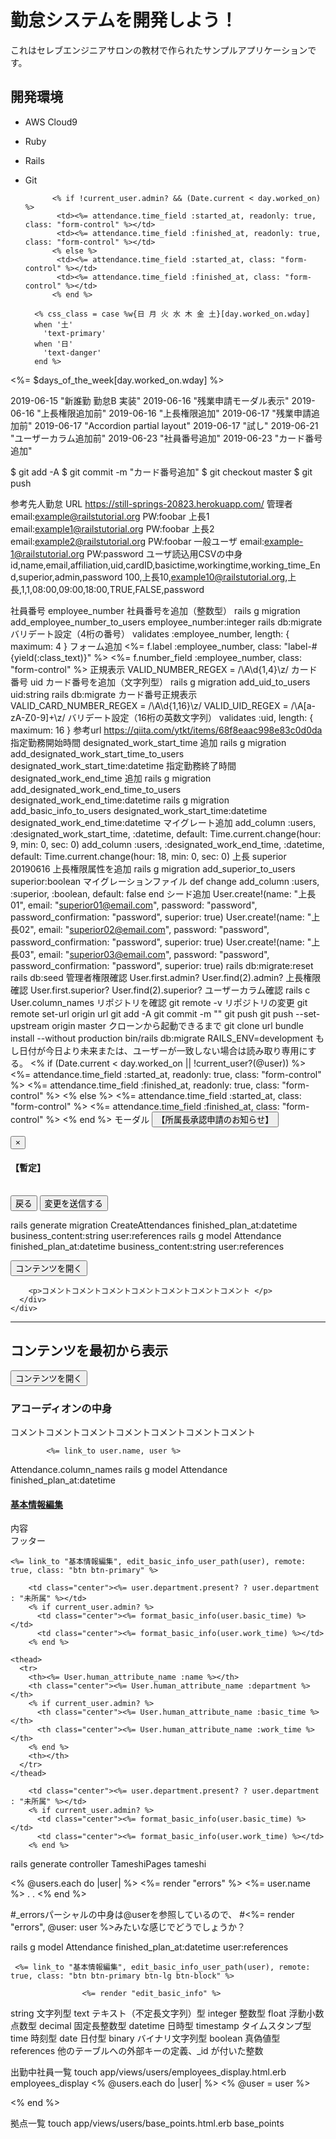 # 勤怠システムを開発しよう！

これはセレブエンジニアサロンの教材で作られたサンプルアプリケーションです。

## 開発環境

* AWS Cloud9
* Ruby
* Rails
* Git

            <% if !current_user.admin? && (Date.current < day.worked_on) %>
             <td><%= attendance.time_field :started_at, readonly: true, class: "form-control" %></td>
             <td><%= attendance.time_field :finished_at, readonly: true, class: "form-control" %></td>
            <% else %>
             <td><%= attendance.time_field :started_at, class: "form-control" %></td>
             <td><%= attendance.time_field :finished_at, class: "form-control" %></td>
            <% end %>
            
        <% css_class = case %w{日 月 火 水 木 金 土}[day.worked_on.wday]
        when '土'
          'text-primary'
        when '日'
          'text-danger'
        end %>
        
<%= $days_of_the_week[day.worked_on.wday] %>

2019-06-15 "新誰勤 勤怠B 実装"
2019-06-16 "残業申請モーダル表示"
2019-06-16 "上長権限追加前"
2019-06-16 "上長権限追加"
2019-06-17 "残業申請追加前"
2019-06-17 "Accordion partial layout"
2019-06-17 "試し"
2019-06-21 "ユーザーカラム追加前"
2019-06-23 "社員番号追加"
2019-06-23 "カード番号追加"

$ git add -A
$ git commit -m "カード番号追加"
$ git checkout master
$ git push

参考先人勤怠
URL
https://still-springs-20823.herokuapp.com/
管理者
email:example@railstutorial.org
PW:foobar
上長1
email:example1@railstutorial.org
PW:foobar
上長2
email:example2@railstutorial.org
PW:foobar
一般ユーザ
email:example-1@railstutorial.org
PW:password
ユーザ読込用CSVの中身
id,name,email,affiliation,uid,cardID,basictime,workingtime,working_time_End,superior,admin,password
100,上長10,example10@railstutorial.org,上長,1,1,08:00,09:00,18:00,TRUE,FALSE,password

社員番号
employee_number
社員番号を追加（整数型）
rails g migration add_employee_number_to_users employee_number:integer
rails db:migrate
バリデート設定（4桁の番号）
  validates :employee_number, length: { maximum: 4 }
フォーム追加
<%= f.label :employee_number, class: "label-#{yield(:class_text)}" %>
<%= f.number_field :employee_number, class: "form-control" %>
正規表示
VALID_NUMBER_REGEX = /\A\d{1,4}\z/
カード番号
uid
カード番号を追加（文字列型）
rails g migration add_uid_to_users uid:string
rails db:migrate
カード番号正規表示
VALID_CARD_NUMBER_REGEX = /\A\d{1,16}\z/
  VALID_UID_REGEX = /\A[a-zA-Z0-9]+\z/
バリデート設定（16桁の英数文字列）
  validates :uid, length: { maximum: 16 }
参考url
https://qiita.com/ytkt/items/68f8eaac998e83c0d0da
指定勤務開始時間
designated_work_start_time
追加
rails g migration add_designated_work_start_time_to_users designated_work_start_time:datetime
指定勤務終了時間
designated_work_end_time
追加
rails g migration add_designated_work_end_time_to_users designated_work_end_time:datetime
rails g migration add_basic_info_to_users designated_work_start_time:datetime designated_work_end_time:datetime
マイグレート追加
    add_column :users, :designated_work_start_time, :datetime, default: Time.current.change(hour: 9, min: 0, sec: 0)
    add_column :users, :designated_work_end_time, :datetime, default: Time.current.change(hour: 18, min: 0, sec: 0)
上長
superior
20190616
上長権限属性を追加
rails g migration add_superior_to_users superior:boolean
マイグレーションファイル
  def change
    add_column :users, :superior, :boolean, default: false
  end
シード追加
User.create!(name: "上長01",
             email: "superior01@email.com",
             password: "password",
             password_confirmation: "password",
             superior: true)
User.create!(name: "上長02",
             email: "superior02@email.com",
             password: "password",
             password_confirmation: "password",
             superior: true)
User.create!(name: "上長03",
             email: "superior03@email.com",
             password: "password",
             password_confirmation: "password",
             superior: true)
rails db:migrate:reset
rails db:seed
管理者権限確認
User.first.admin?
User.find(2).admin?
上長権限確認
User.first.superior?
User.find(2).superior?
ユーザーカラム確認
rails c
User.column_names
リポジトリを確認
git remote -v
リポジトリの変更
git remote set-url origin url
git add -A
git commit -m ""
git push
git push --set-upstream origin master
クローンから起動できるまで
git clone url
bundle install --without production
bin/rails db:migrate RAILS_ENV=development
もし日付が今日より未来または、ユーザーが一致しない場合は読み取り専用にする。
            <% if (Date.current < day.worked_on || !current_user?(@user)) %>
             <td><%= attendance.time_field :started_at, readonly: true, class: "form-control" %></td>
             <td><%= attendance.time_field :finished_at, readonly: true, class: "form-control" %></td>
            <% else %>
             <td><%= attendance.time_field :started_at, class: "form-control" %></td>
             <td><%= attendance.time_field :finished_at, class: "form-control" %></td>
            <% end %>
モーダル
            <button type="button" class="btn btn-primary" data-toggle="modal" data-target="#sampleModal">
            	【所属長承認申請のお知らせ】
            </button>
            <!-- モーダル・ダイアログ -->
            <div class="modal fade" id="sampleModal" tabindex="-1">
            	<div class="modal-dialog">
            		<div class="modal-content">
            			<div class="modal-header">
            				<button type="button" class="close" data-dismiss="modal"><span>×</span></button>
            				<h4 class="modal-title">【暫定】</h4>
            			</div>
            			<div class="modal-body">
                          <table class="table table-bordered table-condensed table-hover" id="table-attendances">
                          </table>
            			</div>
            			<div class="modal-footer">
            				<button type="button" class="btn btn-default" data-dismiss="modal">戻る</button>
            				<button type="button" class="btn btn-primary">変更を送信する</button>
            			</div>
            		</div>
            	</div>
            </div>
            
rails generate migration CreateAttendances finished_plan_at:datetime business_content:string user:references
rails g model Attendance finished_plan_at:datetime business_content:string user:references

<section>

  <button type="button" class="btn btn-primary btn-sm" data-toggle="collapse" data-target="#sample-<%= user.id %>">コンテンツを開く </button>
  <div id="sample-<%= user.id %>" class="collapse">
    <div class="panel panel-default">
      <div class="panel-body">
      
      
      
      
        <p>コメントコメントコメントコメントコメントコメントコメント </p>
      </div>
    </div>
  </div>
</section>
<hr>
<section>
  <h2>コンテンツを最初から表示</h2>
  <button type="button" class="btn btn-primary btn-sm" data-toggle="collapse" data-target="#sample2">コンテンツを開く </button>
  <div id="sample2" class="collapse in">
    <div class="panel panel-default">
      <div class="panel-body">
        <h3>アコーディオンの中身</h3>
        <p>コメントコメントコメントコメントコメントコメントコメント </p>
      </div>
    </div>
  </div>
</section>

<!--モーダルウインドウ表示-->
<div id="edit-basic-info" class="modal fade" tabindex="-1" role="dialog" aria-hidden="true"></div>

            <%= link_to user.name, user %>

Attendance.column_names
rails g model Attendance finished_plan_at:datetime

<div class="panel-group">
  <div class="panel panel-default">
    <div class="panel-heading">
      <h4 class="panel-title">
        <a data-toggle="collapse" href="#collapse1">基本情報編集</a>
      </h4>
    </div>
    <div id="collapse1" class="panel-collapse collapse">
      <div class="panel-body">内容</div>
      <div class="panel-footer">フッター</div>
    </div>
  </div>
</div>

    <%= link_to "基本情報編集", edit_basic_info_user_path(user), remote: true, class: "btn btn-primary" %>        
            
        <td class="center"><%= user.department.present? ? user.department : "未所属" %></td>
        <% if current_user.admin? %>
          <td class="center"><%= format_basic_info(user.basic_time) %></td>
          <td class="center"><%= format_basic_info(user.work_time) %></td>
        <% end %>
        
    <thead>
      <tr>
        <th><%= User.human_attribute_name :name %></th>
        <th class="center"><%= User.human_attribute_name :department %></th>
        <% if current_user.admin? %>
          <th class="center"><%= User.human_attribute_name :basic_time %></th>
          <th class="center"><%= User.human_attribute_name :work_time %></th>
        <% end %>
        <th></th>
      </tr>
    </thead>
    
        <td class="center"><%= user.department.present? ? user.department : "未所属" %></td>
        <% if current_user.admin? %>
          <td class="center"><%= format_basic_info(user.basic_time) %></td>
          <td class="center"><%= format_basic_info(user.work_time) %></td>
        <% end %>
        
rails generate controller TameshiPages tameshi

<% @users.each do |user| %>
	<%= render "errors" %>
	<%= user.name %>
	.
	.
<% end %>
	
#_errorsパーシャルの中身は@userを参照しているので、
#<%= render "errors", @user: user %>みたいな感じでどうでしょうか？

rails g model Attendance finished_plan_at:datetime user:references

     <%= link_to "基本情報編集", edit_basic_info_user_path(user), remote: true, class: "btn btn-primary btn-lg btn-block" %> 
     
                    <%= render "edit_basic_info" %>
                    
string 文字列型
text テキスト（不定長文字列）型
integer 整数型
float 浮動小数点数型
decimal 固定長整数型
datetime 日時型
timestamp タイムスタンプ型
time 時刻型
date 日付型
binary バイナリ文字列型
boolean 真偽値型
references 他のテーブルへの外部キーの定義、_id が付いた整数

出勤中社員一覧
touch app/views/users/employees_display.html.erb
employees_display
  <% @users.each do |user| %>
  <% @user = user %>
  
  <% end %>

拠点一覧
touch app/views/users/base_points.html.erb
base_points